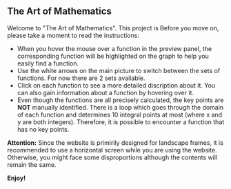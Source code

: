 ## The Art of Mathematics

Welcome to "The Art of Mathematics". This project is  Before you move on, please take a moment to read the instructions:
  
* When you hover the mouse over a function in the preview panel, the corresponding function will be highlighted on the graph to help you easily find a function.
* Use the white arrows on the main picture to switch between the sets of functions. For now there are 2 sets available.
* Click on each function to see a more detailed discription about it. You can also gain information about a function by hovering over it.
* Even though the functions are all precisely calculated, the key points are <strong>NOT</strong> manually identified. There is a loop which goes through the domain of each function and determines 10 integral points at most (where x and y are both integers). Therefore, it is possible to encounter a function that has no key points.

__Attention:__
Since the website is primirily designed for landscape frames, it is recommended to use a horizontal screen while you are using the website. Otherwise, you might face some disproportions although the contents will remain the same.

**Enjoy!**
